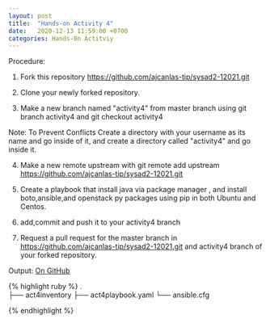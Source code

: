 ```yaml
---
layout: post
title:  "Hands-on Activity 4"
date:   2020-12-13 11:59:00 +0700
categories: Hands-0n Actitviy
---
```

Procedure:

1. Fork this repository https://github.com/ajcanlas-tip/sysad2-12021.git

2. Clone your newly forked repository. 

3. Make a new branch named "activity4" from master branch using git branch activity4 and git checkout activity4

Note: To Prevent Conflicts Create a directory with your username as its name and go inside of it, and create a directory called "activity4" and go inside it.

4. Make a new remote upstream with git remote add upstream https://github.com/ajcanlas-tip/sysad2-12021.git

5. Create a playbook that install java via package manager , and install boto,ansible,and openstack py packages using pip in both Ubuntu and Centos.

7. add,commit and push it to your activity4 branch

8. Request a pull request for the master branch in https://github.com/ajcanlas-tip/sysad2-12021.git  and activity4 branch of your forked repository.

Output: [On GitHub](https://github.com/eperol-tip/sysad2-12021/commit/a9a35ef5de8021ad4f07a178c3d74fd060e21d1f)

{% highlight ruby %}
.  
├── act4inventory
├── act4playbook.yaml
└── ansible.cfg

{% endhighlight %}